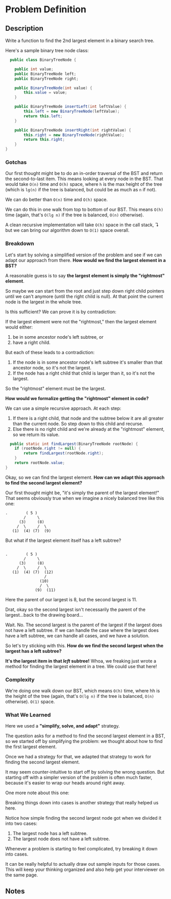 # Problem Definition

## Description

Write a function to find the 2nd largest element in a binary search tree.

Here's a sample binary tree node class:

```java
  public class BinaryTreeNode {

    public int value;
    public BinaryTreeNode left;
    public BinaryTreeNode right;

    public BinaryTreeNode(int value) {
        this.value = value;
    }

    public BinaryTreeNode insertLeft(int leftValue) {
        this.left = new BinaryTreeNode(leftValue);
        return this.left;
    }

    public BinaryTreeNode insertRight(int rightValue) {
        this.right = new BinaryTreeNode(rightValue);
        return this.right;
    }
}
```

### Gotchas

Our first thought might be to do an in-order traversal of the BST and return the second-to-last item. This means looking at every node in the BST. That would take `O(n)` time and `O(h)` space, where `h` is the max height of the tree (which is `lg(n)` if the tree is balanced, but could be as much as `n` if not).

We can do better than `O(n)` time and `O(h)` space.

We can do this in one walk from top to bottom of our BST. This means `O(h)` time (again, that's `O(lg n)` if the tree is balanced, `O(n)` otherwise).

A clean recursive implementation will take `O(h)` space in the call stack, ↴ but we can bring our algorithm down to `O(1)` space overall.

### Breakdown

Let's start by solving a simplified version of the problem and see if we can adapt our approach from there. **How would we find the largest element in a BST?**

A reasonable guess is to say **the largest element is simply the "rightmost" element**.

So maybe we can start from the root and just step down right child pointers until we can't anymore (until the right child is null). At that point the current node is the largest in the whole tree.

Is this sufficient? We can prove it is by contradiction:

If the largest element were not the "rightmost," then the largest element would either:

1. be in some ancestor node's left subtree, or
1. have a right child.

But each of these leads to a contradiction:

1. If the node is in some ancestor node's left subtree it's smaller than that ancestor node, so it's not the largest.
1. If the node has a right child that child is larger than it, so it's not the largest.

So the "rightmost" element must be the largest.

**How would we formalize getting the "rightmost" element in code?**

We can use a simple recursive approach. At each step:

1. If there is a right child, that node and the subtree below it are all greater than the current node. So step down to this child and recurse.
1. Else there is no right child and we're already at the "rightmost" element, so we return its value.

```java
  public static int findLargest(BinaryTreeNode rootNode) {
    if (rootNode.right != null) {
        return findLargest(rootNode.right);
    }
    return rootNode.value;
}
```

Okay, so we can find the largest element. **How can we adapt this approach to find the second largest element?**

Our first thought might be, "it's simply the parent of the largest element!" That seems obviously true when we imagine a nicely balanced tree like this one:

```text
.        ( 5 )
        /     \
      (3)     (8)
     /  \     /  \
   (1)  (4) (7)  (9)
```

But what if the largest element itself has a left subtree?

```text

.        ( 5 )
        /     \
      (3)     (8)
     /  \     /  \
   (1)  (4) (7)  (12)
                 /
               (10)
               /  \
             (9)  (11)
```

Here the parent of our largest is 8, but the second largest is 11.

Drat, okay so the second largest isn't necessarily the parent of the largest...back to the drawing board...

Wait. No. The second largest is the parent of the largest if the largest does not have a left subtree. If we can handle the case where the largest does have a left subtree, we can handle all cases, and we have a solution.

So let's try sticking with this. **How do we find the second largest when the largest has a left subtree?**

**It's the largest item in that *left* subtree!** Whoa, we freaking just wrote a method for finding the largest element in a tree. We could use that here!

### Complexity

We're doing one walk down our BST, which means `O(h)` time, where hh is the height of the tree (again, that's `O(lg n)` if the tree is balanced, `O(n)` otherwise). `O(1)` space.

### What We Learned

Here we used a **"simplify, solve, and adapt"** strategy.

The question asks for a method to find the second largest element in a BST, so we started off by simplifying the problem: we thought about how to find the first largest element.

Once we had a strategy for that, we adapted that strategy to work for finding the second largest element.

It may seem counter-intuitive to start off by solving the wrong question. But starting off with a simpler version of the problem is often much faster, because it's easier to wrap our heads around right away.

One more note about this one:

Breaking things down into cases is another strategy that really helped us here.

Notice how simple finding the second largest node got when we divided it into two cases:

1. The largest node has a left subtree.
1. The largest node does not have a left subtree.

Whenever a problem is starting to feel complicated, try breaking it down into cases.

It can be really helpful to actually draw out sample inputs for those cases. This will keep your thinking organized and also help get your interviewer on the same page.

## Notes